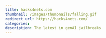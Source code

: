 ```yaml
---
title: hacks4nets.com
thumbnail: /images/thumbnails/falling.gif
redirect_url: https://hacks4nets.com/
categories:
description: The latest in genAI jailbreaks
---
```


